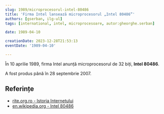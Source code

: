 ```yaml
---
slug: 1989/microprocesorul-intel-80486
title: 'Firma Intel lansează microprocesorul „Intel 80486”'
authors: [gserban, ilg-ul]
tags: [international, intel, microprocesoare, autor:gheorghe.serban]

date: 1989-04-10

creationDate: 2023-12-28T21:53:13
eventDate: '1989-04-10'

---
```


În 10 aprilie 1989, firma Intel anunță microprocesorul de 32 biți, **Intel 80486**.

<!-- truncate -->

A fost produs până în 28 septembrie 2007.

## Referințe

- [rite.org.ro - Istoria Internetului](https://rite.org.ro/istoria-internetului/)
- [en.wikipedia.org - Intel 80486](https://en.wikipedia.org/wiki/I486)
